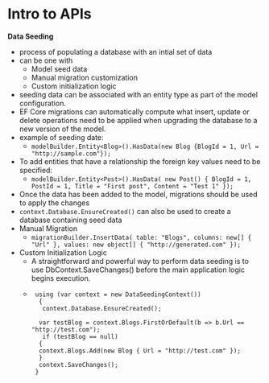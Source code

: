 # Intro to APIs

**Data Seeding**
  - process of populating a database with an intial set of data
  - can be one with
    - Model seed data
    - Manual migration customization
    - Custom initialization logic
  -  seeding data can be associated with an entity type as part of the model configuration.
  - EF Core migrations can automatically compute what insert, update or delete operations need to be applied when upgrading the database to a new version of the model.
  - example of seeding date:
    - `modelBuilder.Entity<Blog>().HasData(new Blog {BlogId = 1, Url = "http://sample.com"});`
  - To add entities that have a relationship the foreign key values need to be specified:
    - `modelBuilder.Entity<Post>().HasData(
    new Post() { BlogId = 1, PostId = 1, Title = "First post", Content = "Test 1" });`
  - Once the data has been added to the model, migrations should be used to apply the changes
  - `context.Database.EnsureCreated()` can also be used to create a database containing seed data
  - Manual Migration
    - `migrationBuilder.InsertData( table: "Blogs", columns: new[] { "Url" }, values: new object[] { "http://generated.com" });`
  - Custom Initialization Logic
    - A straightforward and powerful way to perform data seeding is to use DbContext.SaveChanges() before the main application logic begins execution.
    - ```
       using (var context = new DataSeedingContext())
        {
         context.Database.EnsureCreated();

        var testBlog = context.Blogs.FirstOrDefault(b => b.Url == "http://test.com");
         if (testBlog == null)
        {
        context.Blogs.Add(new Blog { Url = "http://test.com" });
        }
        context.SaveChanges();
       }
      ```
    